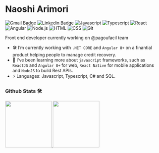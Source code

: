 # Naoshi Arimori

[![Gmail Badge](https://img.shields.io/badge/-naoshiarimori@gmail.com.br-c14438?style=flat-square&logo=Gmail&logoColor=white&link=mailto:naoshiarimori@gmail.com.br)](mailto:naoshiarimori@gmail.com.br)
<a href="www.linkedin.com/in/naoshi">
[![Linkedin Badge](https://img.shields.io/badge/-LinkedIn-blue?style=flat-square&logo=Linkedin&logoColor=white&link=www.linkedin.com/in/naoshi/)](https://br.linkedin.com/in/naoshi)
![Javascript](https://img.shields.io/badge/-JavaScript-333333?style=flat&logo=javascript)&nbsp;![Typescript](https://img.shields.io/badge/-Typescript-333333?style=flat&logo=typescript)&nbsp;![React](https://img.shields.io/badge/-React-333333?style=flat&logo=react)&nbsp;![Angular](https://img.shields.io/badge/-Angular-333333?style=flat&logo=angular)&nbsp;![Node.js](https://img.shields.io/badge/-Node.js-333333?style=flat&logo=node.js)&nbsp;![HTML](https://img.shields.io/badge/-HTML-333333?style=flat&logo=HTML5)&nbsp;![CSS](https://img.shields.io/badge/-CSS-333333?style=flat&logo=CSS3&logoColor=1572B6)&nbsp;![Git](https://img.shields.io/badge/-Git-333333?style=flat&logo=git)&nbsp;

Front end developer currently working on @pagoufacil team

- 🛠 I’m currently working with `.NET CORE` and `Angular 8+` on a finantial product helping people to manage credit recovery.
- 🎨 I've been learning more about `javascript` frameworks, such as `ReactJS` and `Angular 8+` for web,  `React Native` for mobile applications and `NodeJS` to build Rest APIs.
- ⚡ Languages: Javascript, Typescript, C# and SQL.


### Github Stats 🛠 &nbsp;


<p align="left">
  <a href="https://github.com/arimori">
   <img height="150em" src="https://github-readme-stats-eight-theta.vercel.app/api?username=arimori&show_icons=true&theme=dracula&include_all_commits=true&count_private=true&hide=issues,contribs" />

   <img height="150em" src="https://github-readme-stats.vercel.app/api/top-langs/?username=arimori&&layout=compact&theme=dracula" />
 </a>
</p>
 
